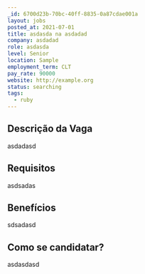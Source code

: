 ```yaml
---
_id: 6700d23b-70bc-40ff-8835-0a87cdae001a
layout: jobs
posted_at: 2021-07-01
title: asdasda na asdadad
company: asdadad
role: asdasda
level: Senior
location: Sample
employment_term: CLT
pay_rate: 90000
website: http://example.org
status: searching
tags:
  - ruby
---
```


## Descrição da Vaga
asdadasd

## Requisitos
asdsadas

## Benefícios
sdsadasd

## Como se candidatar?
asdasdasd
          